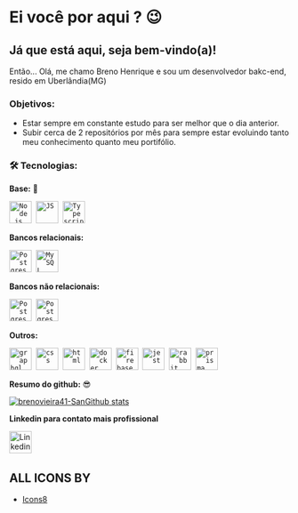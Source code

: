 # Ei você por aqui ? :wink:

## Já que está aqui, seja bem-vindo(a)!


Então... Olá, me chamo Breno Henrique e sou um desenvolvedor bakc-end, resido em Uberlândia(MG)


### Objetivos:
- Estar sempre em constante estudo para ser melhor que o dia anterior.
- Subir cerca de 2 repositórios por mês para sempre estar evoluindo tanto meu conhecimento quanto meu portifólio.
 ### 🛠 Tecnologias:
 **Base:** :rocket:
 <p align="left">
  <code><img src="https://img.icons8.com/color/48/000000/nodejs.png" alt="Node.js" width="40" height="40"/></code>&nbsp;
  <code><img src="https://img.icons8.com/color/50/000000/javascript.png" alt="JS" width="40" height="40"/></code>&nbsp;
  <code><img src="https://img.icons8.com/color/48/000000/typescript.png" alt="Typescript" width="40" height="40"/></code>&nbsp;
  </p>
  
**Bancos relacionais:**
<p align="left">
   <code><img src="https://img.icons8.com/color/50/4a90e2/postgreesql.png" alt="Postgres" width="40" height="40"/></code>&nbsp
   <code><img src="https://img.icons8.com/ios-filled/50/4a90e2/mysql-logo.png" alt="MySQL" width="40" height="40"/></code>&nbsp;
  </p> 
  
**Bancos não relacionais:**
 <p align="left">
   <code><img src="https://img.icons8.com/color/48/000000/redis.png" alt="Postgres" width="40" height="40"/></code>&nbsp
   <code><img src="https://img.icons8.com/color/48/000000/mongodb.png" alt="Postgres" width="40" height="40"/></code>&nbsp
   </p> 
   
**Outros:**
<p align="left">
   <code><img src="https://img.icons8.com/color/48/000000/graphql.png" alt="graphql" width="40" height="40"/></code>&nbsp;
   <code><img src="https://img.icons8.com/ios-filled/48/000000/css3.png" alt="css" width="40" height="40"/></code>&nbsp;
   <code><img src="https://img.icons8.com/ios-filled/48/000000/html-5.png" alt="html" width="40" height="40"/></code>&nbsp;
   <code><img src="https://img.icons8.com/fluency/48/000000/docker.png" alt="docker" width="40" height="40"/></code>&nbsp;
   <code><img src="https://img.icons8.com/color/48/000000/firebase.png" alt="firebase" width="40" height="40"/></code>&nbsp;
   <code><img src="https://img.icons8.com/external-tal-revivo-shadow-tal-revivo/24/000000/external-jest-can-collect-code-coverage-information-from-entire-projects-logo-shadow-tal-revivo.png" alt="jest" width="40" height="40"/></code>&nbsp;
   <code><img src="https://img.icons8.com/ios-glyphs/30/FD7E14/rabbit.png" alt="rabbit" width="40" height="40"/></code>&nbsp;
   <code><img src="https://img.icons8.com/ios/50/000000/prism.png" alt="prisma" width="40" height="40"/></code>&nbsp;
   </p> 
   
**Resumo do github:** :sunglasses:

[![brenovieira41-SanGithub stats](https://github-readme-stats.vercel.app/api/top-langs/?username=anuraghazra&layout=compact)](https://github.com/anuraghazra/github-readme-stats)

**Linkedin para contato mais profissional**
<p align="left">
  <a href="https://www.linkedin.com/in/breno-henrique-vieira-leal-89a3891a9/" target="blank"><img      src="https://img.icons8.com/metro/52/000000/linkedin.png" alt="Linkedin" height="40" width="40" /></a> &nbsp;&nbsp;
</p>

## ALL ICONS BY 
- [Icons8](https://icons8.com.br/)

